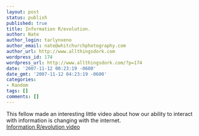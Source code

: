 ```yaml
---
layout: post
status: publish
published: true
title: Information R/evolution.
author: Nate
author_login: tarlynxeno
author_email: nate@whitchurchphotography.com
author_url: http://www.allthingsdork.com
wordpress_id: 174
wordpress_url: http://www.allthingsdork.com/?p=174
date: '2007-11-12 00:23:19 -0600'
date_gmt: '2007-11-12 04:23:19 -0600'
categories:
- Random
tags: []
comments: []
---
```

<p>This fellow made an interesting little video about how our ability to interact with information is changing with the internet.<br />
<a href="http://www.youtube.com/watch?v=-4CV05HyAbM&amp;eurl=http://photobusinessforum.blogspot.com/search/label/General%20Business">Information R/evolution video</a></p>
